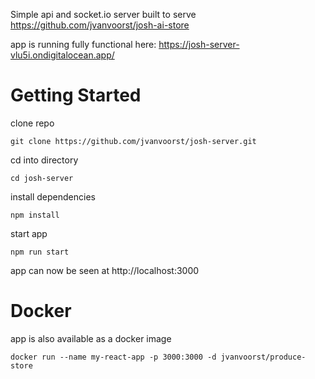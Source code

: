 Simple api and socket.io server built to serve https://github.com/jvanvoorst/josh-ai-store

app is running fully functional here: https://josh-server-vlu5i.ondigitalocean.app/

# Getting Started

clone repo
```
git clone https://github.com/jvanvoorst/josh-server.git
```
cd into directory
```
cd josh-server
```
install dependencies
```
npm install
```
start app
```
npm run start
```
app can now be seen at http://localhost:3000

# Docker

app is also available as a docker image
```
docker run --name my-react-app -p 3000:3000 -d jvanvoorst/produce-store
```